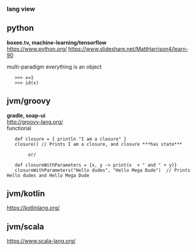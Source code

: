 
###  lang view

## python 
**boxee.tv, machine-learning/tensorflow**  
 https://www.python.org/ 
 https://www.slideshare.net/MattHarrison4/learn-90 

 multi-paradigm 
 everything is an object  
~~~~
   >>> x=1 
   >>> id(x)
~~~~
   
## jvm/groovy 
**gradle, soap-ui**  
 http://groovy-lang.org/     
 functional
~~~~ 
   def closure = { println "I am a closure" }
   closure() // Prints I am a closure, and closure ***has state***
~~~~
            or/  
~~~~
   def closureWithParameters = {x, y -> print(x  + " and " + y)}
   closureWithParameters("Hello dudes", "Hello Mega Dude")  // Prints Hello dudes and Hello Mega Dude
~~~~

## jvm/kotlin     
 https://kotlinlang.org/ 

## jvm/scala      
 https://www.scala-lang.org/ 
 
